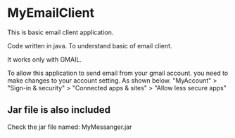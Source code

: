# MyEmailClient
This is basic email client application.

Code written in java. To understand basic of email client.

It works only with GMAIL.

To allow this application to send email from your gmail account.
you need to make changes to your account setting.
As shown below.
"MyAccount" > "Sign-in & security" > "Connected apps & sites" > "Allow less secure apps"

## Jar file is also included
Check the jar file named: MyMessanger.jar
